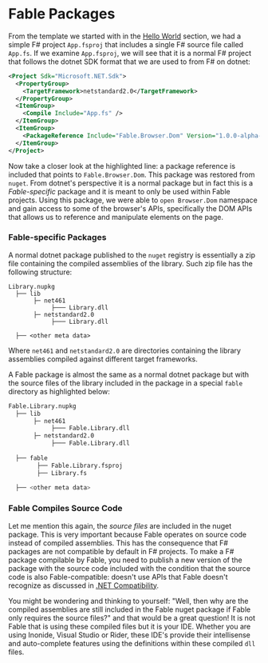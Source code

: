 # Fable Packages

From the template we started with in the [Hello World](hello-world.md) section, we had a simple F# project `App.fsproj` that includes a single F# source file called `App.fs`. If we examine `App.fsproj`, we will see that it is a normal F# project that follows the dotnet SDK format that we are used to from F# on dotnet:
```xml {highlight:[9]}
<Project Sdk="Microsoft.NET.Sdk">
  <PropertyGroup>
    <TargetFramework>netstandard2.0</TargetFramework>
  </PropertyGroup>
  <ItemGroup>
    <Compile Include="App.fs" />
  </ItemGroup>
  <ItemGroup>
    <PackageReference Include="Fable.Browser.Dom" Version="1.0.0-alpha-003" />
  </ItemGroup>
</Project>
```
Now take a closer look at the highlighted line: a package reference is included that points to `Fable.Browser.Dom`. This package was restored from `nuget`. From dotnet's perspective it is a normal package but in fact this is a *Fable-specific* package and it is meant to only be used within Fable projects. Using this package, we were able to `open Browser.Dom` namespace and gain access to some of the browser's APIs, specifically the DOM APIs that allows us to reference and manipulate elements on the page. 

### Fable-specific Packages

A normal dotnet package published to the `nuget` registry is essentially a zip file containing the compiled assemblies of the library. Such zip file has the following structure:
```
Library.nupkg
  ├── lib
       ├─ net461
            ├─── Library.dll
       ├─ netstandard2.0
            ├─── Library.dll     
  
  ├── <other meta data>   
``` 
Where `net461` and `netstandard2.0` are directories containing the library assemblies compiled against different target frameworks.

A Fable package is almost the same as a normal dotnet package but with the source files of the library included in the package in a special `fable` directory as highlighted below:
```bash {highlight: [8,9,10]}
Fable.Library.nupkg
  ├── lib
       ├─ net461
            ├─── Fable.Library.dll
       ├─ netstandard2.0
            ├─── Fable.Library.dll    
  
  ├── fable
        ├── Fable.Library.fsproj
        ├── Library.fs
  
  ├── <other meta data>   
``` 

### Fable Compiles Source Code

Let me mention this again, the *source files* are included in the nuget package. This is very important because Fable operates on source code instead of compiled assemblies. This has the consequence that F# packages are not compatible by default in F# projects. To make a F# package compilable by Fable, you need to publish a new version of the package with the source code included with the condition that the source code is also Fable-compatible: doesn't use APIs that Fable doesn't recognize as discussed in [.NET Compatibility](compatibility.md). 

You might be wondering and thinking to yourself: "Well, then why are the compiled assemblies are still included in the Fable nuget package if Fable only requires the source files?" and that would be a great question! It is not Fable that is using these compiled files but it is your IDE. Whether you are using Inonide, Visual Studio or Rider, these IDE's provide their intellisense and auto-complete features using the definitions within these compiled `dll` files. 

